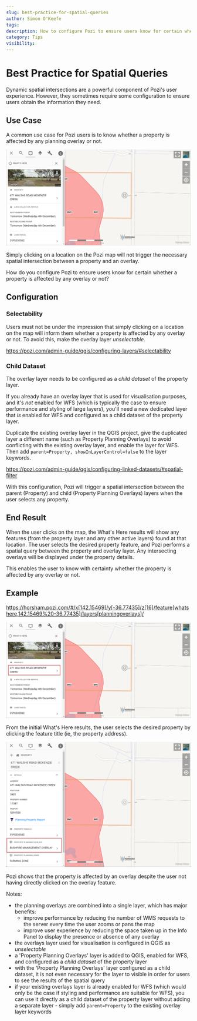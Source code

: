 ```yaml
---
slug: best-practice-for-spatial-queries
author: Simon O'Keefe
tags:
description: How to configure Pozi to ensure users know for certain whether a property is affected by any overlay or not
category: Tips
visibility:
---
```


# Best Practice for Spatial Queries

Dynamic spatial intersections are a powerful component of Pozi's user experience. However, they sometimes require some configuration to ensure users obtain the information they need.

## Use Case

A common use case for Pozi users is to know whether a property is affected by any planning overlay or not.

![Initial What's Here results](../static/img/pozi-best-practice-spatial-query-whats-here-results.png)

Simply clicking on a location on the Pozi map will not trigger the necessary spatial intersection between a property and an overlay.

How do you configure Pozi to ensure users know for certain whether a property is affected by any overlay or not?

## Configuration

### Selectability

Users must not be under the impression that simply clicking on a location on the map will inform them whether a property is affected by any overlay or not. To avoid this, make the overlay layer *unselectable*.

https://pozi.com/admin-guide/qgis/configuring-layers/#selectability

### Child Dataset

The overlay layer needs to be configured as a *child dataset* of the property layer.

If you already have an overlay layer that is used for visualisation purposes, and it's *not* enabled for WFS (which is typically the case to ensure performance and styling of large layers), you'll need a new dedicated layer that *is* enabled for WFS and configured as a child dataset of the property layer.

Duplicate the existing overlay layer in the QGIS project, give the duplicated layer a different name (such as Property Planning Overlays) to avoid conflicting with the existing overlay layer, and enable the layer for WFS. Then add `parent=Property, showInLayerControl=false` to the layer keywords.

https://pozi.com/admin-guide/qgis/configuring-linked-datasets/#spatial-filter

With this configuration, Pozi will trigger a spatial intersection between the parent (Property) and child (Property Planning Overlays) layers when the user selects any property.

## End Result

When the user clicks on the map, the What's Here results will show any features (from the property layer and any other active layers) found at that location. The user selects the desired property feature, and Pozi performs a spatial query between the property and overlay layer. Any intersecting overlays will be displayed under the property details.

This enables the user to know with certainty whether the property is affected by any overlay or not.

## Example

https://horsham.pozi.com/#/x[142.15469]/y[-36.77435]/z[16]/feature[whatshere,142.15469%20-36.77435]/layers[planningoverlays]/

![Initial What's Here results](../static/img/pozi-best-practice-spatial-query-whats-here.png)

From the initial What's Here results, the user selects the desired property by clicking the feature title (ie, the property address).

![Property selection](../static/img/pozi-best-practice-spatial-query-property-selection.png)

Pozi shows that the property is affected by an overlay despite the user not having directly clicked on the overlay feature.

Notes:

- the planning overlays are combined into a single layer, which has major benefits:
  - improve performance by reducing the number of WMS requests to the server every time the user zooms or pans the map
  - improve user experience by reducing the space taken up in the Info Panel to display the presence or absence of any overlay
- the overlays layer used for visualisation is configured in QGIS as *unselectable*
- a 'Property Planning Overlays' layer is added to QGIS, enabled for WFS, and configured as a *child dataset* of the property layer
- with the 'Property Planning Overlays' layer configured as a child dataset, it is not even necessary for the layer to visible in order for users to see the results of the spatial query
- if your existing overlays layer is already enabled for WFS (which would only be the case if styling and performance are suitable for WFS), you can use it directly as a child dataset of the property layer without adding a separate layer - simply add `parent=Property` to the existing overlay layer keywords
